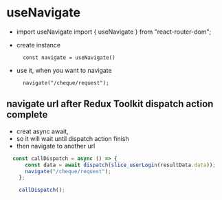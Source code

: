 # useNavigate

* import useNavigate
        import { useNavigate } from "react-router-dom";

* create instance
  
        const navigate = useNavigate()

* use it, when you want to navigate

        navigate("/cheque/request");


## navigate url after Redux Toolkit dispatch action complete

* creat async await, 
* so it will wait until dispatch action finish
* then navigate to another url

```jsx title='navigate url after Redux Toolkit dispatch action complete'
  const callDispatch = async () => {
      const data = await dispatch(slice_userLogin(resultData.data));
      navigate("/cheque/request");
    };

    callDispatch();
```